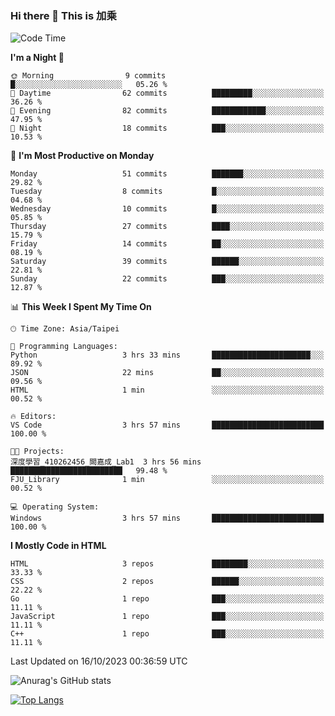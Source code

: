### Hi there 👋 This is 加乘



<!--START_SECTION:waka-->
![Code Time](http://img.shields.io/badge/Code%20Time-9%20hrs%2015%20mins-blue)

**I'm a Night 🦉** 

```text
🌞 Morning                9 commits           █░░░░░░░░░░░░░░░░░░░░░░░░   05.26 % 
🌆 Daytime                62 commits          █████████░░░░░░░░░░░░░░░░   36.26 % 
🌃 Evening                82 commits          ████████████░░░░░░░░░░░░░   47.95 % 
🌙 Night                  18 commits          ███░░░░░░░░░░░░░░░░░░░░░░   10.53 % 
```
📅 **I'm Most Productive on Monday** 

```text
Monday                   51 commits          ███████░░░░░░░░░░░░░░░░░░   29.82 % 
Tuesday                  8 commits           █░░░░░░░░░░░░░░░░░░░░░░░░   04.68 % 
Wednesday                10 commits          █░░░░░░░░░░░░░░░░░░░░░░░░   05.85 % 
Thursday                 27 commits          ████░░░░░░░░░░░░░░░░░░░░░   15.79 % 
Friday                   14 commits          ██░░░░░░░░░░░░░░░░░░░░░░░   08.19 % 
Saturday                 39 commits          ██████░░░░░░░░░░░░░░░░░░░   22.81 % 
Sunday                   22 commits          ███░░░░░░░░░░░░░░░░░░░░░░   12.87 % 
```


📊 **This Week I Spent My Time On** 

```text
🕑︎ Time Zone: Asia/Taipei

💬 Programming Languages: 
Python                   3 hrs 33 mins       ██████████████████████░░░   89.92 % 
JSON                     22 mins             ██░░░░░░░░░░░░░░░░░░░░░░░   09.56 % 
HTML                     1 min               ░░░░░░░░░░░░░░░░░░░░░░░░░   00.52 % 

🔥 Editors: 
VS Code                  3 hrs 57 mins       █████████████████████████   100.00 % 

🐱‍💻 Projects: 
深度學習_410262456_闕嘉成_Lab1  3 hrs 56 mins       █████████████████████████   99.48 % 
FJU_Library              1 min               ░░░░░░░░░░░░░░░░░░░░░░░░░   00.52 % 

💻 Operating System: 
Windows                  3 hrs 57 mins       █████████████████████████   100.00 % 
```

**I Mostly Code in HTML** 

```text
HTML                     3 repos             ████████░░░░░░░░░░░░░░░░░   33.33 % 
CSS                      2 repos             ██████░░░░░░░░░░░░░░░░░░░   22.22 % 
Go                       1 repo              ███░░░░░░░░░░░░░░░░░░░░░░   11.11 % 
JavaScript               1 repo              ███░░░░░░░░░░░░░░░░░░░░░░   11.11 % 
C++                      1 repo              ███░░░░░░░░░░░░░░░░░░░░░░   11.11 % 
```




 Last Updated on 16/10/2023 00:36:59 UTC
<!--END_SECTION:waka-->


![Anurag's GitHub stats](https://github-readme-stats.vercel.app/api?username=40436michael&show_icons=true)

[![Top Langs](https://github-readme-stats.vercel.app/api/top-langs/?username=40436michael&layout=compact)](https://github.com/anuraghazra/github-readme-stats)



<!--
**40436michael/40436michael** is a ✨ _special_ ✨ repository because its `README.md` (this file) appears on your GitHub profile.

Here are some ideas to get you started:

- 🔭 I’m currently working on ...
- 🌱 I’m currently learning ...
- 👯 I’m looking to collaborate on ...
- 🤔 I’m looking for help with ...
- 💬 Ask me about ...
- 📫 How to reach me: ...
- 😄 Pronouns: ...
- ⚡ Fun fact: ...
-->
